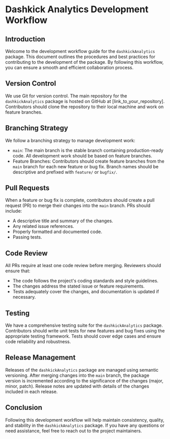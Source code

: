 # Dashkick Analytics Development Workflow

## Introduction

Welcome to the development workflow guide for the `dashkickAnalytics` package. This document outlines the procedures and best practices for contributing to the development of the package. By following this workflow, you can ensure a smooth and efficient collaboration process.

## Version Control

We use Git for version control. The main repository for the `dashkickAnalytics` package is hosted on GitHub at [link_to_your_repository]. Contributors should clone the repository to their local machine and work on feature branches.

## Branching Strategy

We follow a branching strategy to manage development work:

- `main`: The main branch is the stable branch containing production-ready code. All development work should be based on feature branches.
- Feature Branches: Contributors should create feature branches from the `main` branch for each new feature or bug fix. Branch names should be descriptive and prefixed with `feature/` or `bugfix/`.

## Pull Requests

When a feature or bug fix is complete, contributors should create a pull request (PR) to merge their changes into the `main` branch. PRs should include:

- A descriptive title and summary of the changes.
- Any related issue references.
- Properly formatted and documented code.
- Passing tests.

## Code Review

All PRs require at least one code review before merging. Reviewers should ensure that:

- The code follows the project's coding standards and style guidelines.
- The changes address the stated issue or feature requirements.
- Tests adequately cover the changes, and documentation is updated if necessary.

## Testing

We have a comprehensive testing suite for the `dashkickAnalytics` package. Contributors should write unit tests for new features and bug fixes using the appropriate testing framework. Tests should cover edge cases and ensure code reliability and robustness.

## Release Management

Releases of the `dashkickAnalytics` package are managed using semantic versioning. After merging changes into the `main` branch, the package version is incremented according to the significance of the changes (major, minor, patch). Release notes are updated with details of the changes included in each release.

## Conclusion

Following this development workflow will help maintain consistency, quality, and stability in the `dashkickAnalytics` package. If you have any questions or need assistance, feel free to reach out to the project maintainers.
